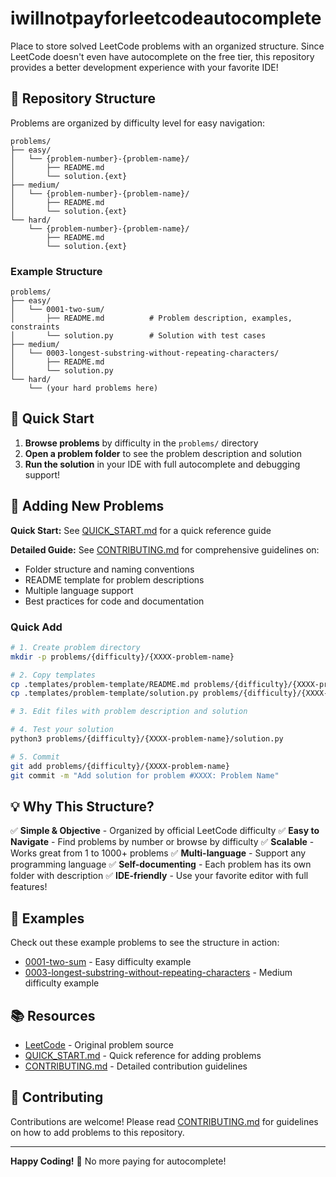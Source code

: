 # iwillnotpayforleetcodeautocomplete

Place to store solved LeetCode problems with an organized structure. Since LeetCode doesn't even have autocomplete on the free tier, this repository provides a better development experience with your favorite IDE!

## 📁 Repository Structure

Problems are organized by difficulty level for easy navigation:

```
problems/
├── easy/
│   └── {problem-number}-{problem-name}/
│       ├── README.md
│       └── solution.{ext}
├── medium/
│   └── {problem-number}-{problem-name}/
│       ├── README.md
│       └── solution.{ext}
└── hard/
    └── {problem-number}-{problem-name}/
        ├── README.md
        └── solution.{ext}
```

### Example Structure

```
problems/
├── easy/
│   └── 0001-two-sum/
│       ├── README.md          # Problem description, examples, constraints
│       └── solution.py        # Solution with test cases
├── medium/
│   └── 0003-longest-substring-without-repeating-characters/
│       ├── README.md
│       └── solution.py
└── hard/
    └── (your hard problems here)
```

## 🚀 Quick Start

1. **Browse problems** by difficulty in the `problems/` directory
2. **Open a problem folder** to see the problem description and solution
3. **Run the solution** in your IDE with full autocomplete and debugging support!

## 📝 Adding New Problems

**Quick Start:** See [QUICK_START.md](QUICK_START.md) for a quick reference guide

**Detailed Guide:** See [CONTRIBUTING.md](CONTRIBUTING.md) for comprehensive guidelines on:
- Folder structure and naming conventions
- README template for problem descriptions
- Multiple language support
- Best practices for code and documentation

### Quick Add

```bash
# 1. Create problem directory
mkdir -p problems/{difficulty}/{XXXX-problem-name}

# 2. Copy templates
cp .templates/problem-template/README.md problems/{difficulty}/{XXXX-problem-name}/
cp .templates/problem-template/solution.py problems/{difficulty}/{XXXX-problem-name}/

# 3. Edit files with problem description and solution

# 4. Test your solution
python3 problems/{difficulty}/{XXXX-problem-name}/solution.py

# 5. Commit
git add problems/{difficulty}/{XXXX-problem-name}
git commit -m "Add solution for problem #XXXX: Problem Name"
```

## 💡 Why This Structure?

✅ **Simple & Objective** - Organized by official LeetCode difficulty
✅ **Easy to Navigate** - Find problems by number or browse by difficulty
✅ **Scalable** - Works great from 1 to 1000+ problems
✅ **Multi-language** - Support any programming language
✅ **Self-documenting** - Each problem has its own folder with description
✅ **IDE-friendly** - Use your favorite editor with full features!

## 🎯 Examples

Check out these example problems to see the structure in action:
- [0001-two-sum](problems/easy/0001-two-sum/) - Easy difficulty example
- [0003-longest-substring-without-repeating-characters](problems/medium/0003-longest-substring-without-repeating-characters/) - Medium difficulty example

## 📚 Resources

- [LeetCode](https://leetcode.com/) - Original problem source
- [QUICK_START.md](QUICK_START.md) - Quick reference for adding problems
- [CONTRIBUTING.md](CONTRIBUTING.md) - Detailed contribution guidelines

## 🤝 Contributing

Contributions are welcome! Please read [CONTRIBUTING.md](CONTRIBUTING.md) for guidelines on how to add problems to this repository.

---

**Happy Coding!** 🎉 No more paying for autocomplete!

